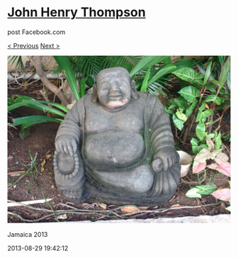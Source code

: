 # [John Henry Thompson](../README.md)
post Facebook.com

[< Previous](2013-08-29-65.md) [Next >](2013-08-29-67.md)

[![](../media/2013-08-29/Jamaica-2077.jpg)](../README.md)

Jamaica 2013

2013-08-29 19:42:12